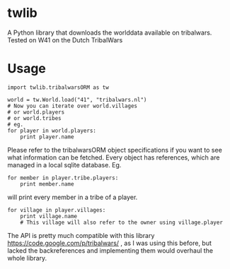 # twlib
A Python library that downloads the worlddata available on tribalwars. Tested on W41 on the Dutch TribalWars

# Usage
````
import twlib.tribalwarsORM as tw

world = tw.World.load("41", "tribalwars.nl")
# Now you can iterate over world.villages
# or world.players
# or world.tribes
# eg.
for player in world.players:
    print player.name
````

Please refer to the tribalwarsORM object specifications if you want to see what information can be fetched. Every object has references, which are managed in a local sqlite database. Eg.
````
for member in player.tribe.players:
    print member.name
````
will print every member in a tribe of a player.
````
for village in player.villages:
    print village.name
    # This village will also refer to the owner using village.player
````

The API is pretty much compatible with this library https://code.google.com/p/tribalwars/ , as I was using this before, but lacked the backreferences and implementing them would overhaul the whole library.
